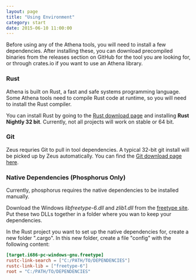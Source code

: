 ```yaml
---
layout: page
title: "Using Environment"
category: start
date: 2015-06-10 11:00:00
---
```


Before using any of the Athena tools, you will need to install a few dependencies.
After installing these, you can download precompiled binaries from the releases
section on GitHub for the tool you are looking for, or through crates.io if you
want to use an Athena library.


### Rust

Athena is built on Rust, a fast and safe systems programming language. Some Athena
tools need to compile Rust code at runtime, so you will need to install the Rust
compiler.

You can install Rust by going to the [Rust download page](http://www.rust-lang.org/install.html)
and installing **Rust Nightly 32 bit**. Currently, not all projects will work on
stable or 64 bit.


### Git

Zeus requries Git to pull in tool dependencies. A typical 32-bit git install will
be picked up by Zeus automatically. You can find the [Git download page here](https://git-scm.com/download/win).


### Native Dependencies (Phosphorus Only)

Currently, phosphorus requires the native dependencies to be installed manually.

Download the Windows *libfreetype-6.dll* and *zlib1.dll* from the [freetype site](http://www.freetype.org/download.html).
Put these two DLLs together in a folder where you wan to keep your dependencies.

In the Rust project you want to set up the native dependencies for, create a new
folder ".cargo". In this new folder, create a file "config" with the following content:

```toml
[target.i686-pc-windows-gnu.freetype]
rustc-link-search = ["C:/PATH/TO/DEPENDENCIES"]
rustc-link-lib = ["freetype-6"]
root = "C:/PATH/TO/DEPENDENCIES"
```

